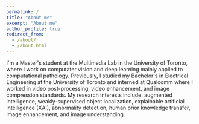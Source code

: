```yaml
---
permalink: /
title: "About me"
excerpt: "About me"
author_profile: true
redirect_from: 
  - /about/
  - /about.html
---
```

I'm a Master's student at the Multimedia Lab in the University of Toronto, where I work on computater vision and deep learning mainly applied to computational pathology. Previously, I studied my Bachelor's in Electrical Engineering at the University of Toronto and interned at Qualcomm where I worked in video post-processing, video enhancement, and image compression standards. My research interests include: augmented intelligence, weakly-supervised object localization, explainable artificial intelligence (XAI), abnormality detection, human prior knowledge transfer, image enhancement, and image understanding.
